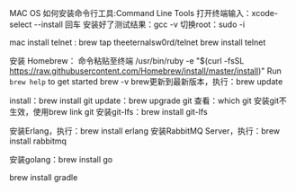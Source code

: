 MAC OS 如何安装命令行工具:Command Line Tools
打开终端输入：xcode-select --install 回车
安装好了测试结果：gcc -v
切换root：sudo -i



mac install telnet :
brew tap theeternalsw0rd/telnet
brew install telnet


安装 Homebrew：
命令粘贴至终端
/usr/bin/ruby -e "$(curl -fsSL https://raw.githubusercontent.com/Homebrew/install/master/install)"
Run `brew help` to get started
brew -v
brew更新到最新版本，执行：brew update


install：brew install git
update：brew upgrade git
查看：which git
安装git不生效，使用brew link git
安装git-lfs：brew install git-lfs



安装Erlang，执行：brew install erlang
安装RabbitMQ Server，执行：brew install rabbitmq


安装golang：brew install go


brew install gradle



